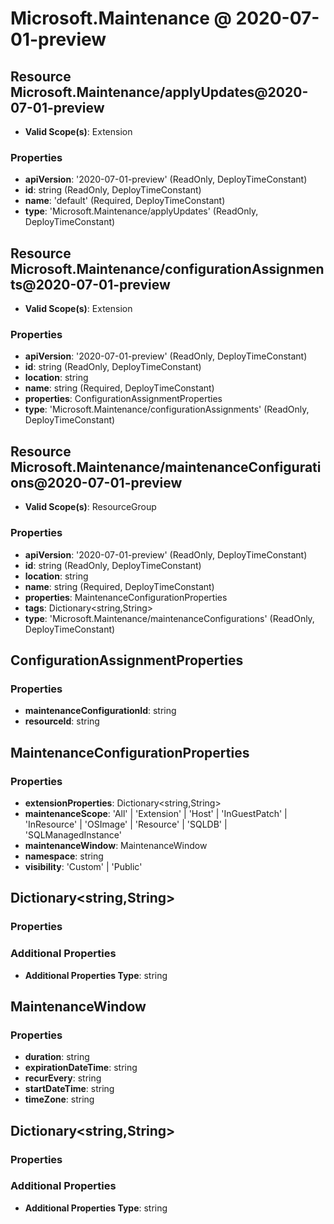 # Microsoft.Maintenance @ 2020-07-01-preview

## Resource Microsoft.Maintenance/applyUpdates@2020-07-01-preview
* **Valid Scope(s)**: Extension
### Properties
* **apiVersion**: '2020-07-01-preview' (ReadOnly, DeployTimeConstant)
* **id**: string (ReadOnly, DeployTimeConstant)
* **name**: 'default' (Required, DeployTimeConstant)
* **type**: 'Microsoft.Maintenance/applyUpdates' (ReadOnly, DeployTimeConstant)

## Resource Microsoft.Maintenance/configurationAssignments@2020-07-01-preview
* **Valid Scope(s)**: Extension
### Properties
* **apiVersion**: '2020-07-01-preview' (ReadOnly, DeployTimeConstant)
* **id**: string (ReadOnly, DeployTimeConstant)
* **location**: string
* **name**: string (Required, DeployTimeConstant)
* **properties**: ConfigurationAssignmentProperties
* **type**: 'Microsoft.Maintenance/configurationAssignments' (ReadOnly, DeployTimeConstant)

## Resource Microsoft.Maintenance/maintenanceConfigurations@2020-07-01-preview
* **Valid Scope(s)**: ResourceGroup
### Properties
* **apiVersion**: '2020-07-01-preview' (ReadOnly, DeployTimeConstant)
* **id**: string (ReadOnly, DeployTimeConstant)
* **location**: string
* **name**: string (Required, DeployTimeConstant)
* **properties**: MaintenanceConfigurationProperties
* **tags**: Dictionary<string,String>
* **type**: 'Microsoft.Maintenance/maintenanceConfigurations' (ReadOnly, DeployTimeConstant)

## ConfigurationAssignmentProperties
### Properties
* **maintenanceConfigurationId**: string
* **resourceId**: string

## MaintenanceConfigurationProperties
### Properties
* **extensionProperties**: Dictionary<string,String>
* **maintenanceScope**: 'All' | 'Extension' | 'Host' | 'InGuestPatch' | 'InResource' | 'OSImage' | 'Resource' | 'SQLDB' | 'SQLManagedInstance'
* **maintenanceWindow**: MaintenanceWindow
* **namespace**: string
* **visibility**: 'Custom' | 'Public'

## Dictionary<string,String>
### Properties
### Additional Properties
* **Additional Properties Type**: string

## MaintenanceWindow
### Properties
* **duration**: string
* **expirationDateTime**: string
* **recurEvery**: string
* **startDateTime**: string
* **timeZone**: string

## Dictionary<string,String>
### Properties
### Additional Properties
* **Additional Properties Type**: string

